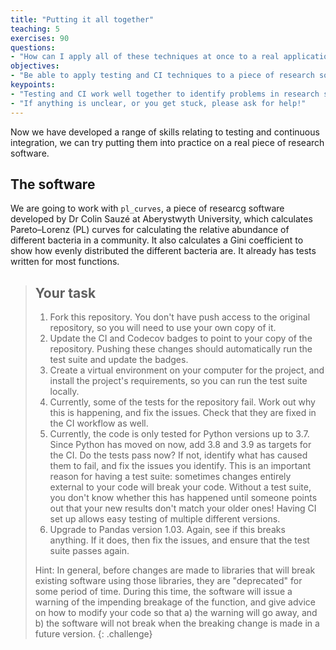 ```yaml
---
title: "Putting it all together"
teaching: 5
exercises: 90
questions:
- "How can I apply all of these techniques at once to a real application?"
objectives:
- "Be able to apply testing and CI techniques to a piece of research software."
keypoints:
- "Testing and CI work well together to identify problems in research software and allow them to be fixed quickly."
- "If anything is unclear, or you get stuck, please ask for help!"
---
```


Now we have developed a range of skills relating to testing and continuous integration, we can try putting them into practice on a real piece of research software.

## The software

We are going to work with `pl_curves`, a piece of researcg software developed by Dr Colin Sauzé at Aberystwyth University, which calculates Pareto–Lorenz (PL) curves for calculating the relative abundance of different bacteria in a community. It also calculates a Gini coefficient to show how evenly distributed the different bacteria are. It already has tests written for most functions.

> ## Your task
> 
> 1. Fork this repository. You don't have push access to the original repository, so you will need to use your own copy of it.
> 2. Update the CI and Codecov badges to point to your copy of the repository. Pushing these changes should automatically run the test suite and update the badges.
> 3. Create a virtual environment on your computer for the project, and install the project's requirements, so you can run the test suite locally.
> 3. Currently, some of the tests for the repository fail. Work out why this is happening, and fix the issues. Check that they are fixed in the CI workflow as well.
> 4. Currently, the code is only tested for Python versions up to 3.7. Since Python has moved on now, add 3.8 and 3.9 as targets for the CI. Do the tests pass now? If not, identify what has caused them to fail, and fix the issues you identify. This is an important reason for having a test suite: sometimes changes entirely external to your code will break your code. Without a test suite, you don't know whether this has happened until someone points out that your new results don't match your older ones! Having CI set up allows easy testing of multiple different versions.
> 5. Upgrade to Pandas version 1.03. Again, see if this breaks anything. If it does, then fix the issues, and ensure that the test suite passes again. 
>
> Hint: In general, before changes are made to libraries that will break existing software using those libraries, they are "deprecated" for some period of time. During this time, the software will issue a warning of the impending breakage of the function, and give advice on how to modify your code so that a) the warning will go away, and b) the software will not break when the breaking change is made in a future version.
{: .challenge}


[pl-curves]: https://github.com/CDT-AIMLAC/pl_curves
